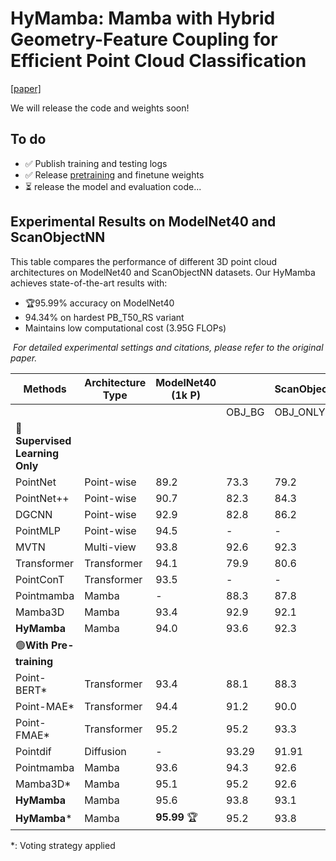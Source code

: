 # HyMamba: Mamba with Hybrid Geometry-Feature Coupling for Efficient Point Cloud Classification

[[paper]](https://arxiv.org/abs/2505.11099) 

We will release the code and weights soon!

## To do
- ✅ Publish training and testing logs
- ✅ Release [pretraining](https://github.com/L1277471578/Hybrid-Emba3D/releases/download/v1.0/pretrain_pointmae.pth) and finetune weights
- ⏳ release the model and evaluation code...

## Experimental Results on ModelNet40 and ScanObjectNN
This table compares the performance of different 3D point cloud architectures on ModelNet40 and ScanObjectNN datasets. Our HyMamba achieves state-of-the-art results with:
- 🏆95.99% accuracy on ModelNet40
- 94.34% on hardest PB_T50_RS variant
- Maintains low computational cost (3.95G FLOPs)

﻿
*For detailed experimental settings and citations, please refer to the original paper.*


| Methods               | Architecture Type       | ModelNet40<br>(1k P) |  	 | ScanObjectNN | 	  | Params<br>(M) | FLOPs<br>(G) |
|-----------------------|-------------------------|----------------------|---------|----------|-----------|---------------|--------------|
|                       |                         |                      | OBJ_BG  | OBJ_ONLY | PB_T50_RS |               |              |
| 🔴 **Supervised Learning Only**                               |                                                                 |
| PointNet              | Point-wise              | 89.2                 | 73.3    | 79.2     | 68.0      | 3.5          | 0.5          |
| PointNet++            | Point-wise              | 90.7                 | 82.3    | 84.3     | 77.9      | 1.5          | 1.7          |
| DGCNN                 | Point-wise              | 92.9                 | 82.8    | 86.2     | 78.1      | 1.8          | 2.4          |
| PointMLP              | Point-wise              | 94.5                 | -       | -        | 85.4      | 12.6         | 31.4         |
| MVTN                  | Multi-view              | 93.8                 | 92.6    | 92.3     | 82.8      | 11.2         | 43.7         |
| Transformer           | Transformer       	    | 94.1                 | 79.9    | 80.6     | 77.2      | 22.1         | 4.8          |
| PointConT             | Transformer       	    | 93.5                 | -       | -        | 90.3      | -            | -            |
| Pointmamba            | Mamba           	      | -                    | 88.3    | 87.8     | 82.5      | 12.3         | 3.6          |
| Mamba3D               | Mamba           	      | 93.4                 | 92.9    | 92.1     | 91.8      | 16.9         | 3.9          |
| **HyMamba**     | Mamba           	    | 94.0                 | 93.6    | 92.3     | 91.1      | 16.96        | 3.95         |
| 🟢**With Pre-training**                                                                        |
| Point-BERT*           | Transformer     	  | 93.4                 | 88.1    | 88.3     | 83.7      | 23.8         | 4.8          |
| Point-MAE*            | Transformer     	  | 94.4                 | 91.2    | 90.0     | 84.9      | 23.8         | 4.8          |
| Point-FMAE*           | Transformer     	  | 95.2                 | 95.2    | 93.3     | 90.2      | 27.4         | 3.6          |
| Pointdif              | Diffusion           | -                    |93.29    |91.91     |  87.61    |  -           |  -           |
| Pointmamba            | Mamba           	  | 93.6                 | 94.3    | 92.6     | 89.3      | 12.3         | 3.6          |
| Mamba3D*              | Mamba           	  | 95.1                 | 95.2    | 92.6     | 93.3      | 16.9         | 3.9          |
| **HyMamba**    | Mamba            	  | 95.6                 | 93.8    | 93.1     | 93.1     | 16.96        | 3.95         |
| **HyMamba***    | Mamba            	  | **95.99** 🏆         | 95.2    | 93.8     | 94.3     | 16.96        | 3.95         |

*: Voting strategy applied
